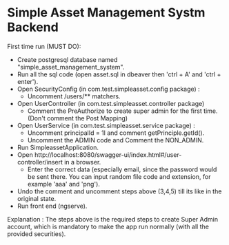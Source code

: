 # Simple Asset Management Systm Backend

First time run (MUST DO):

- Create postgresql database named "simple_asset_management_system".
- Run all the sql code (open asset.sql in dbeaver then 'ctrl + A' and 'ctrl + enter').
- Open SecurityConfig (in com.test.simpleasset.config package) :
  + Uncomment /users/** matchers.
- Open UserController (in com.test.simpleasset.controller package) 
  + Comment the PreAuthorize to create super admin for the first time. (Don't comment the Post Mapping)
- Open UserService (in com.test.simpleasset.service package) :
  + Uncomment principalId = 1l and comment getPrinciple.getId().
  + Uncomment the ADMIN code and Comment the NON_ADMIN.
- Run SimpleassetApplication.
- Open http://localhost:8080/swagger-ui/index.html#/user-controller/insert in a browser.
  + Enter the correct data (especially email, since the password would be sent there. You can input random file code and extension, for example 'aaa' and 'png').
- Undo the comment and uncomment steps above (3,4,5) till its like in the original state.
- Run front end (ngserve).

Explanation :
The steps above is the required steps to create Super Admin account, which is mandatory to make the app run normally (with all the provided securities).
